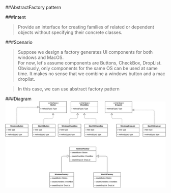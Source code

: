 ##AbstractFactory pattern



###Intent
> Provide an interface for creating families of related or dependent objects without specifying their concrete classes.


###Scenario
> Suppose we design a factory generates UI components for both windows and MacOS.       
For now, let's assume components are Buttons, CheckBox, DropList. Obviously, only
components for the same OS can be used at same time. It makes no sense that we combine
a windows button and a mac droplist.

> In this case, we can use abstract factory pattern

###Diagram
![](./etc/AbstractFactory.jpg)
